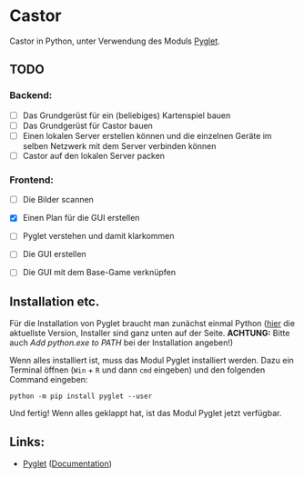 # Castor

Castor in Python, unter Verwendung des Moduls [Pyglet](https://pyglet.org/).

## TODO

### Backend:
- [ ] Das Grundgerüst für ein (beliebiges) Kartenspiel bauen
- [ ] Das Grundgerüst für Castor bauen
- [ ] Einen lokalen Server erstellen können und die einzelnen Geräte im selben Netzwerk
mit dem Server verbinden können
- [ ] Castor auf den lokalen Server packen

### Frontend:
- [ ] Die Bilder scannen
- [x] Einen Plan für die GUI erstellen
- [ ] Pyglet verstehen und damit klarkommen
- [ ] Die GUI erstellen
- [ ] Die GUI mit dem Base-Game verknüpfen



## Installation etc.

Für die Installation von Pyglet braucht man zunächst einmal Python
([hier](https://www.python.org/downloads/release/python-31011/) die aktuellste Version,
Installer sind ganz unten auf der Seite. **ACHTUNG:** Bitte auch _Add python.exe to PATH_
bei der Installation angeben!)

Wenn alles installiert ist, muss das Modul Pyglet installiert werden. Dazu ein Terminal
öffnen (`Win` + `R` und dann `cmd` eingeben) und den folgenden Command eingeben:

    python -m pip install pyglet --user

Und fertig! Wenn alles geklappt hat, ist das Modul Pyglet jetzt verfügbar.



## Links:

* [Pyglet](https://pyglet.org/) ([Documentation](https://pyglet.readthedocs.io/en/latest/))
